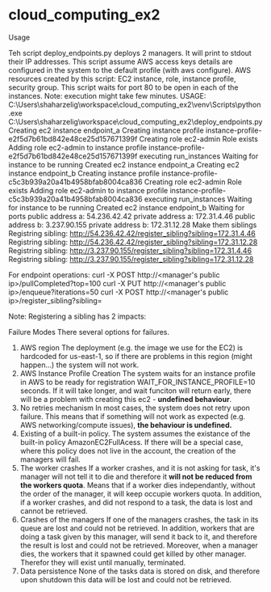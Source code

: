 # cloud_computing_ex2

Usage

Teh script deploy_endpoints.py deploys 2 managers. It will print to stdout their IP addresses.
This script assume AWS access keys details are configured in the system to the default profile (with aws configure).
AWS resources created by this script: EC2 instance, role, instance profile, security group.
This script waits for port 80 to be open in each of the instances.
Note: execution might take few minutes.
USAGE:
C:\Users\shaharzelig\workspace\cloud_computing_ex2\venv\Scripts\python.exe C:\Users\shaharzelig\workspace\cloud_computing_ex2\deploy_endpoints.py 
Creating ec2 instance endpoint_a
Creating instance profile instance-profile-e2f5d7b61bd842e48ce25d157671399f
Creating role ec2-admin
Role exists
Adding role ec2-admin to instance profile instance-profile-e2f5d7b61bd842e48ce25d157671399f
executing run_instances
Waiting for instance to be running
Created ec2 instance endpoint_a
Creating ec2 instance endpoint_b
Creating instance profile instance-profile-c5c3b939a20a41b4958bfab8004ca836
Creating role ec2-admin
Role exists
Adding role ec2-admin to instance profile instance-profile-c5c3b939a20a41b4958bfab8004ca836
executing run_instances
Waiting for instance to be running
Created ec2 instance endpoint_b
Waiting for ports
public address a: 54.236.42.42
private address a: 172.31.4.46
public address b: 3.237.90.155
private address b: 172.31.12.28
Make them siblings
Registring sibling: http://54.236.42.42/register_sibling?sibling=172.31.4.46
Registring sibling: http://54.236.42.42/register_sibling?sibling=172.31.12.28
Registring sibling: http://3.237.90.155/register_sibling?sibling=172.31.4.46
Registring sibling: http://3.237.90.155/register_sibling?sibling=172.31.12.28


For endpoint operations:
curl -X POST http://<manager's public ip>/pullCompleted?top=100
curl -X PUT http://<manager's public ip>/enqueue?iterations=50
curl -X POST http://<manager's public ip>/register_sibling?sibling=<private ip of the sibling>

 Note:
 Registering a sibling has 2 impacts:



Failure Modes
There several options for failures.
1. AWS region
The deployment (e.g. the image we use for the EC2) is hardcoded for us-east-1, so if there are problems in this region (might happen...) the system will not work.
2. AWS Instance Profile Creation
 The system waits for an instance profile in AWS to be ready for registration WAIT_FOR_INSTANCE_PROFILE=10 seconds.
If it will take longer, and wait funciton will return early, there will be a problem with creating this ec2 - **undefined behaviour**.
3. No retries mechanism
In most cases, the system does not retry upon failure. This means that if something will not work as expected (e.g. AWS networking/compute issues), **the behaviour is undefined.**
4. Existing of a built-in policy.
The system assumes the existance of the built-in policy AmazonEC2FullAcess. If there will be a special case, where this policy does not live in the account, the creation of the managers will fail.
5. The worker crashes
If a worker crashes, and it is not asking for task, it's manager will not tell it to die and therefore it **will not be reduced from the workers quota**. Means that if a worker dies independantly, without the order of the manager, it will keep occupie workers quota.
In addition, if a worker crashes, and did not respond to a task, the data is lost and cannot be retrieved.
6. Crashes of the managers
If one of the managers crashes, the task in its queue are lost and could not be retrieved. In addition, workers that are doing a task given by this manager, will send it back to it, and therefore the result is lost and could not be retrieved.
Moreover, when a manager dies, the workers that it spawned could get killed by other manager. Therefor they will exist until manually, terminated.
7. Data persistence
None of the tasks data is stored on disk, and therefore upon shutdown this data will be lost and could not be retrieved.
